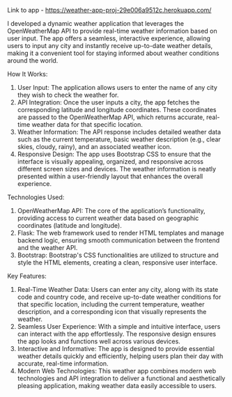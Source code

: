 Link to app - https://weather-app-proj-29e006a9512c.herokuapp.com/


I developed a dynamic weather application that leverages the OpenWeatherMap API to provide real-time weather information based on user input. The app offers a seamless, interactive experience, allowing users to input any city and instantly receive up-to-date weather details, making it a convenient tool for staying informed about weather conditions around the world.







How It Works:
  1) User Input: The application allows users to enter the name of any city they wish to check the weather for.
  2) API Integration: Once the user inputs a city, the app fetches the corresponding latitude and longitude coordinates. These coordinates are passed to the OpenWeatherMap API, which returns accurate, real-time weather data for that specific location.
  3) Weather Information: The API response includes detailed weather data such as the current temperature, basic weather description (e.g., clear skies, cloudy, rainy), and an associated weather icon.
  4) Responsive Design: The app uses Bootstrap CSS to ensure that the interface is visually appealing, organized, and responsive across different screen sizes and devices. The weather information is neatly presented within a user-friendly layout that       enhances the overall experience.






     
Technologies Used:
  1) OpenWeatherMap API: The core of the application’s functionality, providing access to current weather data based on geographic coordinates (latitude and longitude).
  2) Flask: The web framework used to render HTML templates and manage backend logic, ensuring smooth communication between the frontend and the weather API.
  3) Bootstrap: Bootstrap's CSS functionalities are utilized to structure and style the HTML elements, creating a clean, responsive user interface.




     
     
Key Features:
  1) Real-Time Weather Data: Users can enter any city, along with its state code and country code, and receive up-to-date weather conditions for that specific location, including the current temperature, weather description, and a corresponding icon        that visually represents the weather.
  2) Seamless User Experience: With a simple and intuitive interface, users can interact with the app effortlessly. The responsive design ensures the app looks and functions well across various devices.
  3) Interactive and Informative: The app is designed to provide essential weather details quickly and efficiently, helping users plan their day with accurate, real-time information.
  4) Modern Web Technologies: This weather app combines modern web technologies and API integration to deliver a functional and aesthetically pleasing application, making weather data easily accessible to users.






